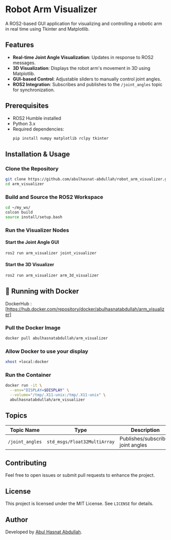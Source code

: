 # Robot Arm Visualizer

A ROS2-based GUI application for visualizing and controlling a robotic arm in real time using Tkinter and Matplotlib.

## Features
- **Real-time Joint Angle Visualization**: Updates in response to ROS2 messages.
- **3D Visualization**: Displays the robot arm's movement in 3D using Matplotlib.
- **GUI-based Control**: Adjustable sliders to manually control joint angles.
- **ROS2 Integration**: Subscribes and publishes to the `/joint_angles` topic for synchronization.

## Prerequisites
- ROS2 Humble installed
- Python 3.x
- Required dependencies:
  ```bash
  pip install numpy matplotlib rclpy tkinter
  ```

## Installation & Usage
### Clone the Repository
```bash
git clone https://github.com/abulhasnat-abdullah/robot_arm_visualizer.git
cd arm_visualizer
```

### Build and Source the ROS2 Workspace
```bash
cd ~/my_ws/
colcon build
source install/setup.bash
```

### Run the Visualizer Nodes
#### Start the Joint Angle GUI
```bash
ros2 run arm_visualizer joint_visualizer
```

#### Start the 3D Visualizer
```bash
ros2 run arm_visualizer arm_3d_visualizer
```
## 🐳 Running with Docker
DockerHub : [https://hub.docker.com/repository/docker/abulhasnatabdullah/arm_visualizer]
### **Pull the Docker Image**
```bash
docker pull abulhasnatabdullah/arm_visualizer
```
### **Allow Docker to use your display**
```bash
xhost +local:docker
```
### **Run the Container**
```bash
docker run -it \
  --env="DISPLAY=$DISPLAY" \
  --volume="/tmp/.X11-unix:/tmp/.X11-unix" \
  abulhasnatabdullah/arm_visualizer
```
## Topics
| Topic Name      | Type                    | Description                              |
|---------------|----------------------|----------------------------------|
| `/joint_angles` | `std_msgs/Float32MultiArray` | Publishes/subscribes joint angles |

## Contributing
Feel free to open issues or submit pull requests to enhance the project.

## License
This project is licensed under the MIT License. See `LICENSE` for details.

## Author
Developed by [Abul Hasnat Abdullah](https://github.com/abulhasnat-abdullah).
